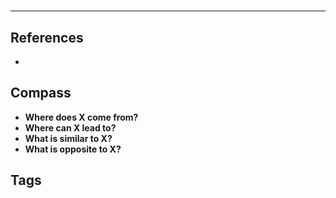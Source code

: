 # 

---

## References
-

## Compass
- **Where does X come from?**
- **Where can X lead to?**
- **What is similar to X?**
- **What is opposite to X?**

## Tags


